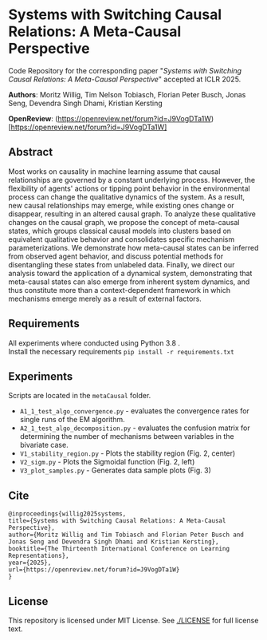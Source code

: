 # Systems with Switching Causal Relations: A Meta-Causal Perspective

Code Repository for the corresponding paper "*Systems with Switching Causal Relations: A Meta-Causal Perspective*" accepted at ICLR 2025.

**Authors**: Moritz Willig, Tim Nelson Tobiasch, Florian Peter Busch, Jonas Seng, Devendra Singh Dhami, Kristian Kersting

**OpenReview**: (https://openreview.net/forum?id=J9VogDTa1W)[https://openreview.net/forum?id=J9VogDTa1W]

## Abstract

Most works on causality in machine learning assume that causal relationships are governed by a constant underlying process. However, the flexibility of agents' actions or tipping point behavior in the environmental process can change the qualitative dynamics of the system. As a result, new causal relationships may emerge, while existing ones change or disappear, resulting in an altered causal graph. To analyze these qualitative changes on the causal graph, we propose the concept of meta-causal states, which groups classical causal models into clusters based on equivalent qualitative behavior and consolidates specific mechanism parameterizations. We demonstrate how meta-causal states can be inferred from observed agent behavior, and discuss potential methods for disentangling these states from unlabeled data. Finally, we direct our analysis toward the application of a dynamical system, demonstrating that meta-causal states can also emerge from inherent system dynamics, and thus constitute more than a context-dependent framework in which mechanisms emerge merely as a result of external factors.


## Requirements
All experiments where conducted using Python 3.8 .  
Install the necessary requirements `pip install -r requirements.txt`

## Experiments

Scripts are located in the `metaCausal` folder.
* `A1_1_test_algo_convergence.py` - evaluates the convergence rates for single runs of the EM algorithm.
* `A2_1_test_algo_decomposition.py` - evaluates the confusion matrix for determining the number of mechanisms between variables in the bivariate case.
* `V1_stability_region.py` - Plots the stability region (Fig. 2, center)
* `V2_sigm.py` - Plots the Sigmoidal function (Fig. 2, left)
* `V3_plot_samples.py` - Generates data sample plots (Fig. 3)


## Cite

```
@inproceedings{willig2025systems,
title={Systems with Switching Causal Relations: A Meta-Causal Perspective},
author={Moritz Willig and Tim Tobiasch and Florian Peter Busch and Jonas Seng and Devendra Singh Dhami and Kristian Kersting},
booktitle={The Thirteenth International Conference on Learning Representations},
year={2025},
url={https://openreview.net/forum?id=J9VogDTa1W}
}
```


## License

This repository is licensed under MIT License. See [./LICENSE](./LICENSE) for full license text.
